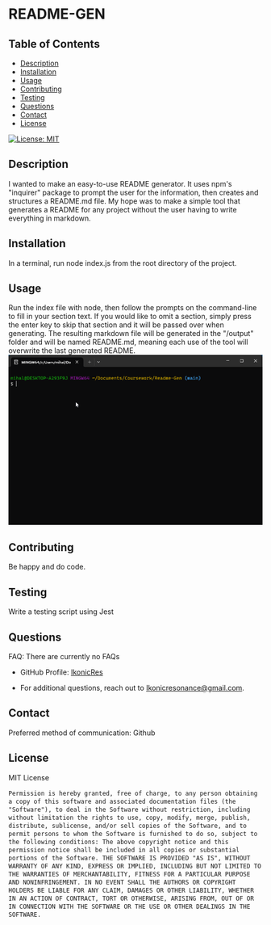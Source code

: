 # README-GEN

## Table of Contents
 - [Description](#description)
 - [Installation](#installation)
 - [Usage](#usage)
 - [Contributing](#contributing)
 - [Testing](#testing)
 - [Questions](#questions)
 - [Contact](#contact)
 - [License](#license)


[![License: MIT](https://img.shields.io/badge/License-MIT-yellow.svg)](https://opensource.org/licenses/MIT)

## Description
I wanted to make an easy-to-use README generator. It uses npm's "inquirer" package to prompt the user for the information, then creates and structures a README.md file. My hope was to make a simple tool that generates a README for any project without the user having to write everything in markdown.

## Installation
In a terminal, run node index.js from the root directory of the project.

## Usage
Run the index file with node, then follow the prompts on the command-line to fill in your section text. If you would like to omit a section, simply press the enter key to skip that section and it will be passed over when generating. The resulting markdown file will be generated in the "/output" folder and will be named README.md, meaning each use of the tool will overwrite the last generated README. 
![Tutorial GIF](./assets/images/preview.gif)
## Contributing
Be happy and do code.

## Testing
Write a testing script using Jest


## Questions

FAQ:
There are currently no FAQs


- GitHub Profile: [IkonicRes](https://github.com/IkonicRes)

- For additional questions, reach out to Ikonicresonance@gmail.com.

## Contact

Preferred method of communication: Github



## License

MIT License

    Permission is hereby granted, free of charge, to any person obtaining a copy of this software and associated documentation files (the "Software"), to deal in the Software without restriction, including without limitation the rights to use, copy, modify, merge, publish, distribute, sublicense, and/or sell copies of the Software, and to permit persons to whom the Software is furnished to do so, subject to the following conditions: The above copyright notice and this permission notice shall be included in all copies or substantial portions of the Software. THE SOFTWARE IS PROVIDED "AS IS", WITHOUT WARRANTY OF ANY KIND, EXPRESS OR IMPLIED, INCLUDING BUT NOT LIMITED TO THE WARRANTIES OF MERCHANTABILITY, FITNESS FOR A PARTICULAR PURPOSE AND NONINFRINGEMENT. IN NO EVENT SHALL THE AUTHORS OR COPYRIGHT HOLDERS BE LIABLE FOR ANY CLAIM, DAMAGES OR OTHER LIABILITY, WHETHER IN AN ACTION OF CONTRACT, TORT OR OTHERWISE, ARISING FROM, OUT OF OR IN CONNECTION WITH THE SOFTWARE OR THE USE OR OTHER DEALINGS IN THE SOFTWARE.

